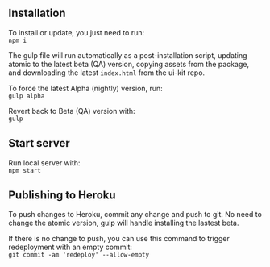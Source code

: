 ## Installation

To install or update, you just need to run:  
`npm i`

The gulp file will run automatically as a post-installation script, updating 
atomic to the latest beta (QA) version, copying assets from the package, and 
downloading the latest `index.html` from the ui-kit repo.

To force the latest Alpha (nightly) version, run:  
`gulp alpha`

Revert back to Beta (QA) version with:  
`gulp`

## Start server

Run local server with:  
`npm start`


## Publishing to Heroku

To push changes to Heroku, commit any change and push to git. No need to change 
the atomic version, gulp will handle installing the lastest beta.

If there is no change to push, you can use this command to trigger redeployment 
with an empty commit:  
`git commit -am 'redeploy' --allow-empty`


